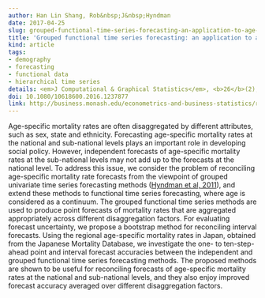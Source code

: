 ```yaml
---
author: Han Lin Shang, Rob&nbsp;J&nbsp;Hyndman
date: 2017-04-25
slug: grouped-functional-time-series-forecasting-an-application-to-age-specific-mortality-rates
title: 'Grouped functional time series forecasting: an application to age-specific mortality rates'
kind: article
tags:
- demography
- forecasting
- functional data
- hierarchical time series
details: <em>J Computational & Graphical Statistics</em>, <b>26</b>(2), 330-343
doi: 10.1080/10618600.2016.1237877
link: http://business.monash.edu/econometrics-and-business-statistics/research/publications/ebs/wp04-16.pdf
---
```


Age-specific mortality rates are often disaggregated by different attributes, such as sex, state and ethnicity. Forecasting age-specific mortality rates at the national and sub-national levels plays an important role in developing social policy. However, independent forecasts of age-specific mortality rates at the sub-national levels may not add up to the forecasts at the national level. To address this issue, we consider the problem of reconciling age-specific mortality rate forecasts from the viewpoint of grouped univariate time series forecasting methods ([Hyndman et al, 2011](/publications/hierarchical/)), and extend these methods to functional time series forecasting, where age is considered as a continuum. The grouped functional time series methods are used to produce point forecasts of mortality rates that are aggregated appropriately across different disaggregation factors. For evaluating forecast uncertainty, we propose a bootstrap method for reconciling interval forecasts. Using the regional age-specific mortality rates in Japan, obtained from the Japanese Mortality Database, we investigate the one- to ten-step-ahead point and interval forecast accuracies between the independent and grouped functional time series forecasting methods. The proposed methods are shown to be useful for reconciling forecasts of age-specific mortality rates at the national and sub-national levels, and they also enjoy improved forecast accuracy averaged over different disaggregation factors.
